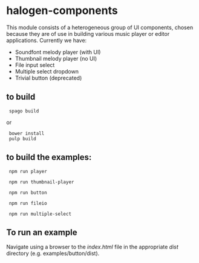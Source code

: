 halogen-components
==================

This module consists of a heterogeneous group of UI components, chosen because they are of use in building various music player or editor applications.  Currently we have:

  * Soundfont melody player (with UI)
  * Thumbnail melody player (no UI)  
  * File input select
  * Multiple select dropdown
  * Trivial button (deprecated)

to build
--------

     spago build

or

     bower install
     pulp build


to build the examples:
----------------------

     npm run player 

     npm run thumbnail-player

     npm run button

     npm run fileio

     npm run multiple-select

To run an example
-----------------

Navigate using a browser to the _index.html_ file in the appropriate _dist_ directory (e.g. examples/button/dist).
